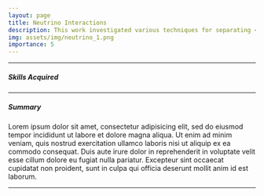 ```yaml
---
layout: page
title: Neutrino Interactions
description: This work investigated various techniques for separating <i> good </i> particle data from raw data generated in particle detectors. The primary aim was to find evidence of charged current reactions, majorly CC\(\pi^+\) and CC\(\pi^0\) interactions, in raw data of Japan's T2K neutrino detector.
img: assets/img/neutrino_1.png
importance: 5
---
```


<hr>

##### Skills Acquired

<hr>

##### Summary

Lorem ipsum dolor sit amet, consectetur adipisicing elit, sed do eiusmod
tempor incididunt ut labore et dolore magna aliqua. Ut enim ad minim veniam,
quis nostrud exercitation ullamco laboris nisi ut aliquip ex ea commodo
consequat. Duis aute irure dolor in reprehenderit in voluptate velit esse
cillum dolore eu fugiat nulla pariatur. Excepteur sint occaecat cupidatat non
proident, sunt in culpa qui officia deserunt mollit anim id est laborum.

<hr>
